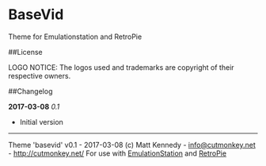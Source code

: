 # BaseVid
Theme for Emulationstation and RetroPie




##License

LOGO NOTICE:
The logos used and trademarks are copyright of their respective owners.




##Changelog

**2017-03-08**
*0.1*
 - Initial version

---

Theme 'basevid' v0.1 - 2017-03-08
(c) Matt Kennedy - info@cutmonkey.net - http://cutmonkey.net/
For use with [EmulationStation](http://www.emulationstation.org/) and [RetroPie](https://retropie.org.uk/)
